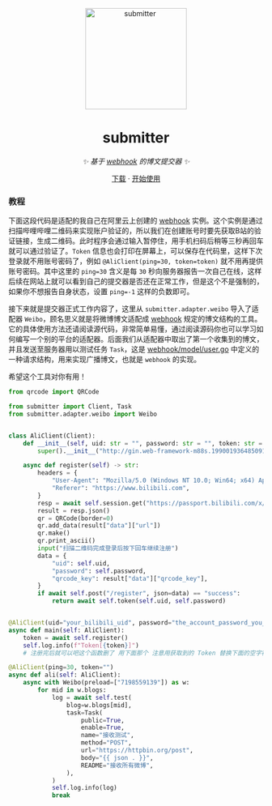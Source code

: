 <p align="center">
  <a href="https://github.com/Drelf2018/submitter/">
    <img src="https://user-images.githubusercontent.com/41439182/220989932-10aeb2f4-9526-4ec5-9991-b5960041be1f.png" height="200" alt="submitter">
  </a>
</p>

<div align="center">

# submitter

_✨ 基于 [webhook](https://github.com/Drelf2018/webhook) 的博文提交器 ✨_  

</div>

<p align="center">
  <a href="https://pypi.org/project/post-submitter/">下载</a>
  ·
  <a href="https://github.com/Drelf2018/submitter/blob/main/tests/ali.py">开始使用</a>
</p>

### 教程

下面这段代码是适配的我自己在阿里云上创建的 [webhook](https://github.com/Drelf2018/webhook) 实例。这个实例是通过扫描哔哩哔哩二维码来实现账户验证的，所以我们在创建账号时要先获取B站的验证链接，生成二维码。此时程序会通过输入暂停住，用手机扫码后稍等三秒再回车就可以通过验证了。`Token` 信息也会打印在屏幕上，可以保存在代码里，这样下次登录就不用账号密码了，例如 `@AliClient(ping=30, token=token)` 就不用再提供账号密码。其中这里的 `ping=30` 含义是每 `30` 秒向服务器报告一次自己在线，这样后续在网站上就可以看到自己的提交器是否还在正常工作，但是这个不是强制的，如果你不想报告自身状态，设置 `ping=-1` 这样的负数即可。

接下来就是提交器正式工作内容了，这里从 `submitter.adapter.weibo` 导入了适配器 `Weibo`，顾名思义就是将微博博文适配成 [webhook](https://github.com/Drelf2018/webhook) 规定的博文结构的工具。它的具体使用方法还请阅读源代码，非常简单易懂，通过阅读源码你也可以学习如何编写一个别的平台的适配器。后面我们从适配器中取出了第一个收集到的博文，并且发送至服务器用以测试任务 `Task`，这是 [webhook/model/user.go](https://github.com/Drelf2018/webhook/blob/ad577b5f93a67820545b2cddc2a999c6a352dd3e/model/user.go#L40) 中定义的一种请求结构，用来实现广播博文，也就是 `webhook` 的实现。

希望这个工具对你有用！

```py
from qrcode import QRCode

from submitter import Client, Task
from submitter.adapter.weibo import Weibo


class AliClient(Client):
    def __init__(self, uid: str = "", password: str = "", token: str = "", ping: float = -1):
        super().__init__("http://gin.web-framework-m88s.1990019364850918.cn-hangzhou.fc.devsapp.net", uid, password, token, ping)

    async def register(self) -> str:
        headers = {
            "User-Agent": "Mozilla/5.0 (Windows NT 10.0; Win64; x64) AppleWebKit/537.36 (KHTML, like Gecko) Chrome/116.0.0.0 Safari/537.36 Edg/116.0.1938.54",
            "Referer": "https://www.bilibili.com",
        }
        resp = await self.session.get("https://passport.bilibili.com/x/passport-login/web/qrcode/generate", headers=headers)
        result = resp.json()
        qr = QRCode(border=0)
        qr.add_data(result["data"]["url"])
        qr.make()
        qr.print_ascii()
        input("扫描二维码完成登录后按下回车继续注册")
        data = {
            "uid": self.uid,
            "password": self.password,
            "qrcode_key": result["data"]["qrcode_key"],
        }
        if await self.post("/register", json=data) == "success":
            return await self.token(self.uid, self.password)


@AliClient(uid="your_bilibili_uid", password="the_account_password_you_want_to_use_to_submit_blog")
async def main(self: AliClient):
    token = await self.register()
    self.log.info(f"Token[{token}]")
    # 注册完后就可以吧这个函数删了 用下面那个 注意用获取到的 Token 替换下面的空字符串

@AliClient(ping=30, token="")
async def ali(self: AliClient):
    async with Weibo(preload=["7198559139"]) as w:
        for mid in w.blogs:
            log = await self.test(
                blog=w.blogs[mid],
                task=Task(
                    public=True,
                    enable=True,
                    name="接收测试",
                    method="POST",
                    url="https://httpbin.org/post",
                    body="{{ json . }}",
                    README="接收所有微博",
                ),
            )
            self.log.info(log)
            break
```